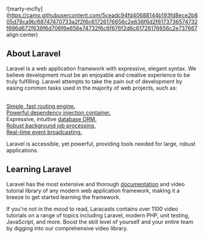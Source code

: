 ![marty-mcfly](https://camo.githubusercontent.com/5ceadc94fd40688144b193fd8ece2b805d79ca9b/68747470733a2f2f6c61726176656c2e636f6d2f6173736574732f696d672f636f6d706f6e656e74732f6c6f676f2d6c61726176656c2e737667 align:center) 


<h2>About Laravel</h2>
Laravel is a web application framework with expressive, elegant syntax. We believe development must be an enjoyable and creative experience to be truly fulfilling. Laravel attempts to take the pain out of development by easing common tasks used in the majority of web projects, such as:<br><br>

<a href="https://laravel.com/docs/5.7/routingm/">Simple, fast routing engine.</a><br>
<a href="https://laravel.com/docs/5.7/container">Powerful dependency injection container.</a><br>
Expressive, intuitive <a href="https://laravel.com/docs/5.7/eloquent">database ORM.</a><br>
<a href="https://laravel.com/docs/5.7/queues">Robust background job processing.</a><br>
<a href="https://laravel.com/docs/5.7/broadcasting">Real-time event broadcasting.</a><br>

Laravel is accessible, yet powerful, providing tools needed for large, robust applications.


<h2>Learning Laravel</h2>

Laravel has the most extensive and thorough <a href="https://laravel.com/">documentation</a> and video tutorial library of any modern web application framework, making it a breeze to get started learning the framework.

If you're not in the mood to read, Laracasts contains over 1100 video tutorials on a range of topics including Laravel, modern PHP, unit testing, JavaScript, and more. Boost the skill level of yourself and your entire team by digging into our comprehensive video library.


